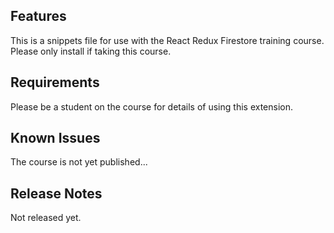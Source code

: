 ## Features

This is a snippets file for use with the React Redux Firestore training course.  Please only install if taking this course.

## Requirements

Please be a student on the course for details of using this extension.

## Known Issues

The course is not yet published...

## Release Notes

Not released yet.